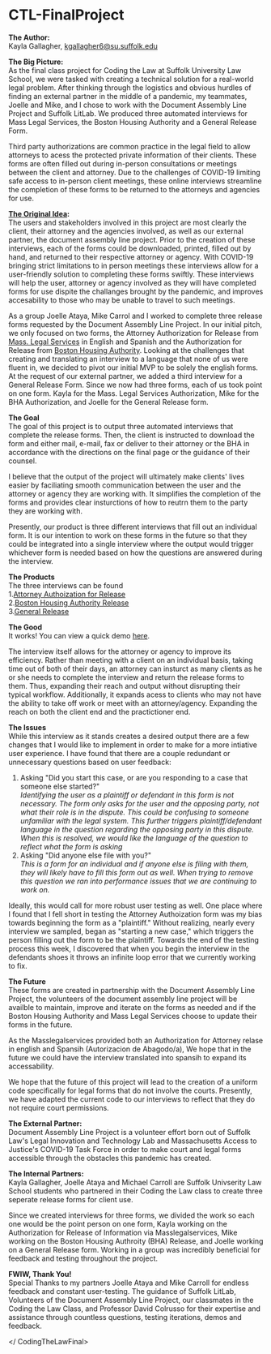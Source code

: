 # CTL-FinalProject
<b>The Author:</b><br>
Kayla Gallagher, <a href="mailto:kgallagher6@su.suffolk.edu">kgallagher6@su.suffolk.edu</a>

<b>The Big Picture:</b><br>
As the final class project for Coding the Law at Suffolk University Law School, we were tasked with creating a technical solution for a real-world legal problem. After thinking through the logistics and obvious hurdles of finding an external partner in the middle of a pandemic, my teammates, Joelle and Mike, and I chose to work with the Document Assembly Line Project and Suffolk LitLab. We produced three automated interviews for Mass Legal Services, the Boston Housing Authority and a General Release Form. 

Third party authorizations are common practice in the legal field to allow attorneys to acess the protected private information of their clients. These forms are often filled out during in-person consultations or meetings between the client and attorney. Due to the challenges of COVID-19 limiting safe access to in-person client meetings, these online interviews streamline the completion of these forms to be returned to the attorneys and agencies for use. 

<b><a href="https://github.com/kgallagher6/CTL-FinalProject/blob/main/CTL%20Project%20Pitch.pptx?raw=true">The Original Idea</a>:</b><br>
The users and stakeholders involved in this project are most clearly the client, their attorney and the agencies involved, as well as our external partner, the document assembly line project. Prior to the creation of these interviews, each of the forms could be downloaded, printed, filled out by hand, and returned to their respective attorney or agency. With COVID-19 bringing strict limitations to in person meetings these interviews allow for a user-friendly solution to completing these forms swiftly. These interviews will help the user, attorney or agency involved as they will have completed forms for use dispite the challanges brought by the pandemic, and improves accesability to those who may be unable to travel to such meetings.

As a group Joelle Ataya, Mike Carrol and I worked to complete three release forms requested by the Document Assembly Line Project. In our initial pitch, we only focused on two forms, the Attorney Authorization for Release from <a href="https://masslegalservices.org">Mass. Legal Services</a> in English and Spanish and the Authorization for Release from <a href="https://https://bostonhousing.org/en/Home.aspx">Boston Housing Authority</a>. Looking at the challenges that creating and translating an interview to a language that none of us were fluent in, we decided to pivot our initial MVP to be solely the english forms. At the request of our external partner, we added a third interview for a General Release Form. Since we now had three forms, each of us took point on one form. Kayla for the Mass. Legal Services Authorization, Mike for the BHA Authorization, and Joelle for the General Release form. 

<b>The Goal</b><br>
The goal of this project is to output three automated interviews that complete the release forms. Then, the client is instructed to download the form and either mail, e-mail, fax or deliver to their attorney or the BHA in accordance with the directions on the final page or the guidance of their counsel. 

I believe that the output of the project will ultimately make clients' lives easier by faciliating smooth communication between the user and the attorney or agency they are working with. It simplifies the completion of the forms and provides clear insturctions of how to reutrn them to the party they are working with.

Presently, our product is three different interviews that fill out an individual form. It is our intention to work on these forms in the future so that they could be integrated into a single interview where the output would trigger whichever form is needed based on how the questions are answered during the interview. 

<b>The Products</b><br>
The three interviews can be found<br>
  1.<a href="https://github.com/SuffolkLITLab/docassemble-AttorneyAuthorizationforRelease">Attorney Authoization for Release</a><br>
  2.<a href="https://github.com/SuffolkLITLab/docassemble-BHAReleaseAuthorization">Boston Housing Authority Release</a><br>
  3.<a href="https://github.com/SuffolkLitLab/docassemble-XXXXXXXXXXXXXXXXXXXXXXXXXX">General Release</a><br>

<b>The Good</b><br>
It works! You can view a quick demo <a href="https://github.com/kgallagher6/CTL-FinalProject/blob/main/Demo.mp4?raw=true">here</a>.

The interview itself allows for the attorney or agency to improve its efficiency. Rather than meeting with a client on an individual basis, taking time out of both of their days, an attorney can insturct as many clients as he or she needs to complete the interview and return the release forms to them. Thus, expanding their reach and output without disrupting their typical workflow. Additionally, it expands acess to clients who may not have the ability to take off work or meet with an attorney/agency. Expanding the reach on both the client end and the practictioner end.

<b>The Issues</b><br>
While this interview as it stands creates a desired output there are a few changes that I would like to implement in order to make for a more intiative user experience. I have found that there are a couple redundant or unnecessary questions based on user feedback:<br>
1. Asking "Did you start this case, or are you responding to a case that someone else started?"<br>
<i>Identifying the user as a plaintiff or defendant in this form is not necessary. The form only asks for the user and the opposing party, not what their role is in the dispute. This could be confusing to someone unfamiliar with the legal system. This further triggers plaintiff/defendant language in the question regarding the opposing party in this dispute. When this is resolved, we would like the language of the question to reflect what the form is asking</i>
2. Asking "Did anyone else file with you?"<br>
<i>This is a form for an individual and if anyone else is filing with them, they will likely have to fill this form out as well. When trying to remove this question we ran into performance issues that we are continuing to work on.</i>

Ideally, this would call for more robust user testing as well. One place where I found that I fell short in testing the Attorney Authoization form was my bias towards beginning the form as a "plaintiff." Without realizing, nearly every interview we sampled, began as "starting a new case," which triggers the person filling out the form to be the plaintiff. Towards the end of the testing process this week, I discovered that when you begin the interview in the defendants shoes it throws an infinite loop error that we currently working to fix.

<b>The Future</b><br>
These forms are created in partnership with the Document Assembly Line Project, the volunteers of the document assembly line project will be availble to maintain, improve and iterate on the forms as needed and if the Boston Housing Authority and Mass Legal Services choose to update their forms in the future. 

As the Masslegalservices provided both an Authorization for Attorney relase in english and Spansih (Autorizacion de Abagodo/a), We hope that in the future we could have the interview translated into spansih to expand its accessability. 

We hope that the future of this project will lead to the creation of a uniform code specifically for legal forms that do not involve the courts. Presently, we have adapted the current code to our interviews to reflect that they do not require court permissions. 

<b>The External Partner: </b><br>
Document Assembly Line Project is a volunteer effort born out of Suffolk Law's Legal Innovation and Technology Lab and Massachusetts Access to Justice's COVID-19 Task Force in order to make court and legal forms accessible through the obstacles this pandemic has created. 

<b>The Internal Partners:</b><br>
Kayla Gallagher, Joelle Ataya and Michael Carroll are Suffolk Univserity Law School students who partnered in their Coding the Law class to create three seperate release forms for client use. 

Since we created interviews for three forms, we divided the work so each one would be the point person on one form, Kayla working on the Authorization for Release of Information via Masslegalservices, Mike working on the Boston Housing Authroity (BHA) Release, and Joelle working on a General Release form. Working in a group was incredibly beneficial for feedback and testing throughout the project. 

<b>FWIW, Thank You!</b><br>
Special Thanks to my partners Joelle Ataya and Mike Carroll for endless feedback and constant user-testing. The guidance of Suffolk LitLab, Volunteers of the Document Assembly Line Project, our classmates in the Coding the Law Class, and Professor David Colrusso for their expertise and assistance through countless questions, testing iterations, demos and feedback.


</ CodingTheLawFinal>
